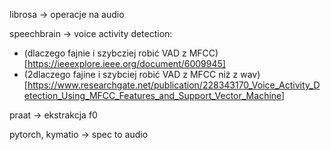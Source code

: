 librosa -> operacje na audio

speechbrain -> voice activity detection: 
- (dlaczego fajnie i szybcziej robić VAD z MFCC)[https://ieeexplore.ieee.org/document/6009945]
- (2dlaczego fajine i szybciej robić VAD z MFCC niż z wav)[https://www.researchgate.net/publication/228343170_Voice_Activity_Detection_Using_MFCC_Features_and_Support_Vector_Machine]


praat -> ekstrakcja f0

pytorch, kymatio -> spec to audio
